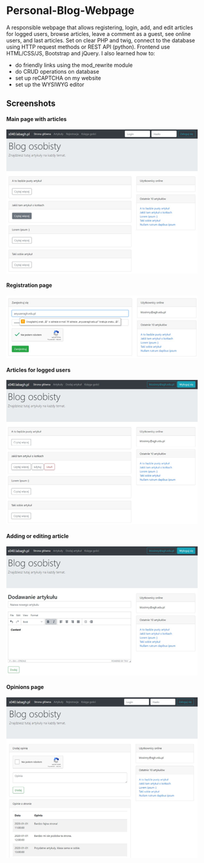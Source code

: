 # Personal-Blog-Webpage
A responsible webpage that allows registering, login, add, and edit articles for logged users, browse articles, leave a comment as a guest, see online users, and last articles.
Set on clear PHP and twig, connect to the database using HTTP request methods or REST API (python). 
Frontend use HTML/CSS/JS, Bootstrap and jQuery.
I also learned how to:
- do friendly links using the mod_rewrite module
- do CRUD operations on database
- set up reCAPTCHA on my website
- set up the WYSIWYG editor


## Screenshots

#### Main page with articles
![Articles](https://raw.githubusercontent.com/kristopalka/Personal-Blog-Webpage/main/gitresources/articles%20for%20not%20logged.jpg "Articles")

#### Registration page
![Registration page](https://raw.githubusercontent.com/kristopalka/Personal-Blog-Webpage/main/gitresources/register.jpg "Registration page")

#### Articles for logged users
![Articles for logged users](https://raw.githubusercontent.com/kristopalka/Personal-Blog-Webpage/main/gitresources/articles.jpg "Articles for logged users")

#### Adding or editing article
![Adding/editing article](https://raw.githubusercontent.com/kristopalka/Personal-Blog-Webpage/main/gitresources/Add%20or%20edit.jpg "Adding/editing article")

#### Opinions page
![Opinions page](https://raw.githubusercontent.com/kristopalka/Personal-Blog-Webpage/main/gitresources/opinions.jpg "Opinions page")


